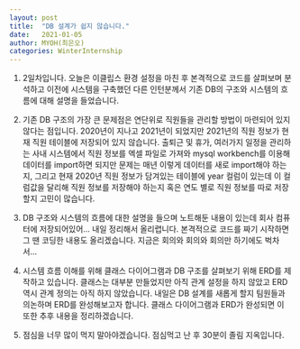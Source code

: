 ```yaml
---
layout: post
title:  "DB 설계가 쉽지 않습니다."
date:   2021-01-05
author: MYOH(최은오)
categories: WinterInternship
---
```


1. 2일차입니다. 오늘은 이클립스 환경 설정을 마친 후 본격적으로 코드를 살펴보며 분석하고 이전에 시스템을 구축했던 다른 인턴분께서 기존 DB의 구조와 시스템의 흐름에 대해 설명을 들었습니다.  
   
2. 기존 DB 구조의 가장 큰 문제점은 연단위로 직원들을 관리할 방법이 마련되어 있지 않다는 점입니다. 2020년이 지나고 2021년이 되었지만 2021년의 직원 정보가 현재 직원 테이블에 저장되어 있지 않습니다. 출퇴근 및 휴가, 여러가지 일정을 관리하는 사내 시스템에서 직원 정보를 엑셀 파일로 가져와 mysql workbench를 이용해 데이터를 import하면 되지만 문제는 매년 이렇게 데이터를 새로 import해야 하는지, 그리고 현재 2020년 직원 정보가 담겨있는 테이블에 year 컬럼이 있는데 이 컬럼값을 달리해 직원 정보를 저장해야 하는지 혹은 연도 별로 직원 정보를 따로 저장할지 고민이 많습니다. 
    
3. DB 구조와 시스템의 흐름에 대한 설명을 들으며 노트해둔 내용이 있는데 회사 컴퓨터에 저장되어있어... 내일 정리해서 올리렵니다. 본격적으로 코드를 짜기 시작하면 그 땐 코딩한 내용도 올리겠습니다. 지금은 회의와 회의와 회의만 하기에도 벅차서...
   
4. 시스템 흐름 이해를 위해 클래스 다이어그램과 DB 구조를 살펴보기 위해 ERD를 제작하고 있습니다. 클래스는 대부분 만들었지만 아직 관계 설정을 하지 않았고 ERD 역시 관계 정의는 아직 하지 않았습니다. 내일은 DB 설계를 새롭게 할지 팀원들과 의논하며 ERD를 완성해보고자 합니다. 클래스 다이어그램과 ERD가 완성되면 이 또한 추후 내용을 정리하겠습니다.  

5. 점심을 너무 많이 먹지 말아야겠습니다. 점심먹고 난 후 30분이 졸림 지옥입니다. 


